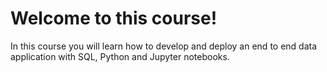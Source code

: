 # Welcome to this course!

In this course you will learn how to develop and deploy an end to end data application with SQL, Python and Jupyter notebooks. 

```{tableofcontents}
```
